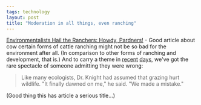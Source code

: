 ```yaml
---
tags: technology
layout: post
title: "Moderation in all things, even ranching"
---
```




<a href="http://www.nytimes.com/2002/09/10/science/earth/10RANC.html">Environmentalists Hail the Ranchers: Howdy, Pardners!</a> - Good article about cow certain forms of cattle ranching might not be so bad for the environment after all. (In comparison to other forms of ranching and development, that is.) And to carry a theme in <a href="/2002/09/05/pulling_trickledown_out_of_the_hat.html">recent</a> <a href="/2002/09/07/political_benefits_of_military_service.html">days</a>, we've got the rare spectacle of someone admitting they were wrong:

<blockquote> Like many ecologists, Dr. Knight had assumed that grazing hurt wildlife. "It finally dawned on me," he said. "We made a mistake."</blockquote>

<p>(Good thing this has article a serious title...)</p>


